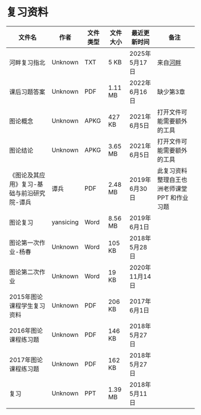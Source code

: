 # 复习资料

文件名|作者|文件类型|文件大小|最近更新时间|备注
---|---|---|---|---|---
河畔复习指北|Unknown|TXT|5 KB|2025年5月17日|来自[河畔](https://bbs.uestc.edu.cn/forum.php?mod=viewthread&tid=2302365)
课后习题答案|Unknown|PDF|1.11 MB|2022年6月16日|缺少第3章
图论概念|Unknown|APKG|427 KB|2021年6月5日|打开文件可能需要额外的工具
图论结论|Unknown|APKG|3.65 MB|2021年6月5日|打开文件可能需要额外的工具
《图论及其应用》复习-基础与前沿研究院-谭兵|谭兵|PDF|2.48 MB|2019年6月30日|此复习资料整理自王也洲老师课堂 PPT 和作业习题
图论复习|yansicing|Word|8.56 MB|2019年6月1日
图论第一次作业-杨春|Unknown|Word|105 KB|2018年5月28日
图论第二次作业|Unknown|Word|19 KB|2020年11月14日
2015年图论课程学生复习资料|Unknown|PDF|206 KB|2017年6月1日
2016年图论课程练习题|Unknown|PDF|146 KB|2018年5月27日
2017年图论课程练习题|Unknown|PDF|162 KB|2018年5月27日
复习|Unknown|PPT|1.39 MB|2018年5月11日
